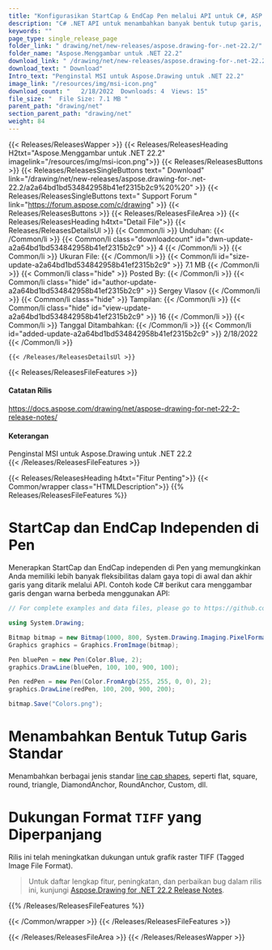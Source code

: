 ```yaml
---
title: "Konfigurasikan StartCap & EndCap Pen melalui API untuk C#, ASP.NET Apps"
description: "C# .NET API untuk menambahkan banyak bentuk tutup garis, seperti datar, persegi, bulat, segitiga, dll. Peningkatan dukungan untuk grafik raster TIFF (Tagged Image File Format)."
keywords: ""
page_type: single_release_page
folder_link: " drawing/net/new-releases/aspose.drawing-for-.net-22.2/"
folder_name: "Aspose.Menggambar untuk .NET 22.2"
download_link: " /drawing/net/new-releases/aspose.drawing-for-.net-22.2/a2a64bd1bd534842958b41ef2315b2c9"
download_text: " Download"
Intro_text: "Penginstal MSI untuk Aspose.Drawing untuk .NET 22.2"
image_link: "/resources/img/msi-icon.png"
download_count: "   2/18/2022  Downloads: 4  Views: 15"
file_size: "  File Size: 7.1 MB "
parent_path: "drawing/net"
section_parent_path: "drawing/net"
weight: 84
---
```


{{< Releases/ReleasesWapper >}}
{{< Releases/ReleasesHeading H2txt="Aspose.Menggambar untuk .NET 22.2" imagelink="/resources/img/msi-icon.png">}}
{{< Releases/ReleasesButtons >}}
{{< Releases/ReleasesSingleButtons text=" Download" link="/drawing/net/new-releases/aspose.drawing-for-.net-22.2/a2a64bd1bd534842958b41ef2315b2c9%20%20" >}}
{{< Releases/ReleasesSingleButtons text=" Support Forum " link="https://forum.aspose.com/c/drawing" >}}
{{< Releases/ReleasesButtons >}}
{{< Releases/ReleasesFileArea >}}
{{< Releases/ReleasesHeading h4txt="Detail File">}}
{{< Releases/ReleasesDetailsUl >}}
{{< Common/li >}} Unduhan: {{< /Common/li >}}
{{< Common/li class="downloadcount" id="dwn-update-a2a64bd1bd534842958b41ef2315b2c9" >}} 4 {{< /Common/li >}}
{{< Common/li >}} Ukuran File: {{< /Common/li >}}
{{< Common/li id="size-update-a2a64bd1bd534842958b41ef2315b2c9" >}} 7.1 MB {{< /Common/li >}}
{{< Common/li  class="hide" >}} Posted By: {{< /Common/li >}}
{{< Common/li class="hide" id="author-update-a2a64bd1bd534842958b41ef2315b2c9" >}} Sergey Vlasov {{< /Common/li >}}
{{< Common/li class="hide" >}} Tampilan: {{< /Common/li >}}
{{< Common/li class="hide" id="view-update-a2a64bd1bd534842958b41ef2315b2c9" >}} 16 {{< /Common/li >}}
{{< Common/li >}} Tanggal Ditambahkan: {{< /Common/li >}}
{{< Common/li id="added-update-a2a64bd1bd534842958b41ef2315b2c9" >}} 2/18/2022 {{< /Common/li >}}

    {{< /Releases/ReleasesDetailsUl >}}

{{< Releases/ReleasesFileFeatures >}}
<h4>Catatan Rilis</h4><div> <a href="https://docs.aspose.com/drawing/net/aspose-drawing-for-net-22-2-release-notes/">https://docs.aspose.com/drawing/net/aspose-drawing-for-net-22-2-release-notes/</a></div><h4> Keterangan</h4><div class="HTMLDescription"> Penginstal MSI untuk Aspose.Drawing untuk .NET 22.2</div>
{{< /Releases/ReleasesFileFeatures >}}

{{< Releases/ReleasesHeading h4txt="Fitur Penting">}}
{{< Common/wrapper class="HTMLDescription">}}
{{% Releases/ReleasesFileFeatures %}}

# StartCap dan EndCap Independen di Pen

Menerapkan StartCap dan EndCap independen di Pen yang memungkinkan Anda memiliki lebih banyak fleksibilitas dalam gaya topi di awal dan akhir garis yang ditarik melalui API. Contoh kode C# berikut cara menggambar garis dengan warna berbeda menggunakan API:

```csharp
// For complete examples and data files, please go to https://github.com/aspose-drawing/Aspose.Drawing-for-.NET

using System.Drawing;

Bitmap bitmap = new Bitmap(1000, 800, System.Drawing.Imaging.PixelFormat.Format32bppPArgb);
Graphics graphics = Graphics.FromImage(bitmap);

Pen bluePen = new Pen(Color.Blue, 2);
graphics.DrawLine(bluePen, 100, 100, 900, 100);

Pen redPen = new Pen(Color.FromArgb(255, 255, 0, 0), 2);
graphics.DrawLine(redPen, 100, 200, 900, 200);

bitmap.Save("Colors.png");
```

# Menambahkan Bentuk Tutup Garis Standar

Menambahkan berbagai jenis standar [line cap shapes](https://reference.aspose.com/drawing/net/system.drawing.drawing2d/linecap/), seperti flat, square, round, triangle, DiamondAnchor, RoundAnchor, Custom, dll.

# Dukungan Format `TIFF` yang Diperpanjang

Rilis ini telah meningkatkan dukungan untuk grafik raster TIFF (Tagged Image File Format).

> Untuk daftar lengkap fitur, peningkatan, dan perbaikan bug dalam rilis ini, kunjungi [Aspose.Drawing for .NET 22.2 Release Notes](https://docs.aspose.com/drawing/net/aspose-drawing-for-net-22-2-release-notes/).

{{% /Releases/ReleasesFileFeatures %}}

{{< /Common/wrapper >}}
{{< /Releases/ReleasesFileFeatures >}}

{{< /Releases/ReleasesFileArea >}}
{{< /Releases/ReleasesWapper >}}

